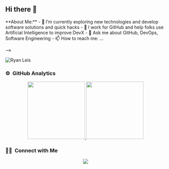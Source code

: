 ## Hi there 👋

</a>
**About Me:**
- 🔭 I’m currently exploring new technologies and develop software solutions and quick hacks
- 👯 I work for GitHub and help folks use Artificial Intelligence to improve DevX
- 💬 Ask me about GitHub, DevOps, Software Engineering
- 📫 How to reach me: ...

-->

![Ryan Leis](https://raw.githubusercontent.com/ryanleis/ryanleis/master/assets/Banner.jpg)


### ⚙️ &nbsp;GitHub Analytics

<p align="center">
<a href="https://github.com/ryanleis">
  <img height="180em" src="https://github-readme-stats-eight-theta.vercel.app/api?username=ryanleis&show_icons=true&theme=algolia&include_all_commits=true&count_private=true"/>
  <img height="180em" src="https://github-readme-stats-eight-theta.vercel.app/api/top-langs/?username=ryanleis&layout=compact&langs_count=8&theme=algolia"/>
</a>
</p>

### 🤝🏻 &nbsp;Connect with Me

<p align="center">
<a href="https://linkedin.com/in/ryanleis"><img src="https://img.shields.io/badge/-Ryan%20C%20Leis-0077B5?style=flat&logo=Linkedin&logoColor=white"/></a>

</p>
